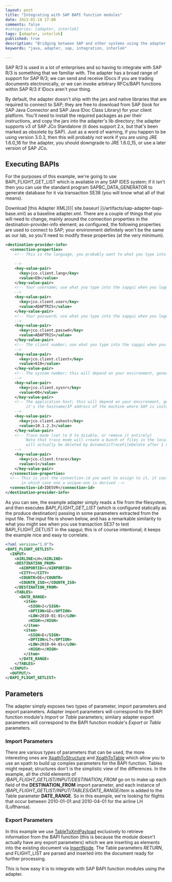 ```yaml
---
layout: post
title: "Integrating with SAP BAPI function modules"
date: 2013-01-18 17:00
comments: false
#categories: [adapter, interlok]
tags: [adapter, interlok]
published: true
description: "Bridging between SAP and other systems using the adapter framework; Part 1"
keywords: "java, adapter, sap, integration, interlok"

---
```


SAP R/3 is used in a lot of enterprises and so having to integrate with SAP R/3 is something that we familiar with. The adapter has a broad range of support for SAP R/3; we can send and receive IDocs if you are trading documents electronically, or we can invoke arbitrary RFCs/BAPI functions within SAP R/3 if IDocs aren't your thing.

<!-- more -->

By default, the adapter doesn't ship with the jars and native libraries that are required to connect to SAP; they are free to download from SAP (look for SAP Java Connector and SAP Java IDoc Class Library) for your client platform. You'll need to install the required packages as per their instructions, and copy the jars into the adapter's lib directory; the adapter supports v3 of SAP JCo Standalone (it does support 2.x, but that's been marked as obsolete by SAP). Just as a word of warning, if you happen to be using version 3.0.3, then this will probably not work if you are using JRE 1.6.0_16 for the adapter, you should downgrade to JRE 1.6.0_15, or use a later version of SAP JCo.

## Executing BAPIs ##

For the purposes of this example, we're going to use BAPI_FLIGHT_GET_LIST which is available in any SAP IDES system; if it isn't then you can use the standard program SAPBC_DATA_GENERATOR to generate database for it via transaction SE38 (you will know what all of that means).

Download [this Adapter XML]({{ site.baseurl }}/artifacts/sap-adapter-bapi-base.xml) as a baseline adapter.xml. There are a couple of things that you will need to change, mainly around the connection properties in the destination-provider-info element; as configured, the following properties are used to connect to SAP; your environment definitely won't be the same as our lab, so you'll need to modify these properties (at the very minimum).

```xml
<destination-provider-info>
  <connection-properties>
    <!-- This is the language, you probably want to what you type into the sapgui when you logon

    -->
    <key-value-pair>
      <key>jco.client.lang</key>
      <value>EN</value>
    </key-value-pair>
    <!-- Your username; use what you type into the sapgui when you logon
    -->
    <key-value-pair>
      <key>jco.client.user</key>
      <value>ADAPTRIS</value>
    </key-value-pair>
    <!-- Your password; use what you type into the sapgui when you logon
    -->
    <key-value-pair>
      <key>jco.client.passwd</key>
      <value>ADAPTRIS</value>
    </key-value-pair>
    <!-- The client number; use what you type into the sapgui when you logon
    -->
    <key-value-pair>
      <key>jco.client.client</key>
      <value>810</value>
    </key-value-pair>
    <!-- The system number; this will depend on your environment, generally it's 00
    -->
    <key-value-pair>
      <key>jco.client.sysnr</key>
      <value>00</value>
    </key-value-pair>
    <!-- The application host; this will depend on your environment, generally
         it's the hostname/IP address of the machine where SAP is installed.
    -->
    <key-value-pair>
      <key>jco.client.ashost</key>
      <value>10.1.2.3</value>
    </key-value-pair>
    <!-- Trace mode (set to 0 to disable, or remove it entirely)
         Note that trace mode will create a bunch of files in the local directory which
         will actually be deleted by AutomaticTraceFileDelete after 1 day.
    -->
    <key-value-pair>
      <key>jco.client.trace</key>
      <value>1</value>
    </key-value-pair>
  </connection-properties>
  <!-- This is just the connection-id you want to assign to it, it could be omitted entirely,
       in which case one a unique-one is derived -->
  <connection-id>IDESVR</connection-id>
</destination-provider-info>
```

As you can see, the example adapter simply reads a file from the filesystem, and then executes *BAPI_FLIGHT_GET_LIST* (which is configured statically as the produce destination) passing in some parameters extracted from the input file. The input file is shown below, and has a remarkable similarity to what you might see when you use transaction SE37 to test BAPI_FLIGHT_GETLIST in the sapgui; this is of course intentional; it keeps the example nice and easy to correlate.

```xml
<?xml version="1.0"?>
<BAPI_FLIGHT_GETLIST>
  <INPUT>
    <AIRLINE>LH</AIRLINE>
    <DESTINATION_FROM>
      <AIRPORTID></AIRPORTID>
      <CITY></CITY>
      <COUNTR>DE</COUNTR>
      <COUNTR_ISO></COUNTR_ISO>
    </DESTINATION_FROM>
    <TABLES>
      <DATE_RANGE>
        <item>
          <SIGN>I</SIGN>
          <OPTION>GE</OPTION>
          <LOW>2010-01-01</LOW>
          <HIGH></HIGH>
        </item>
        <item>
          <SIGN>E</SIGN>
          <OPTION>LT</OPTION>
          <LOW>2010-04-01</LOW>
          <HIGH></HIGH>
        </item>
      </DATE_RANGE>
    </TABLES>
  </INPUT>
  <OUTPUT/>
</BAPI_FLIGHT_GETLIST>
```

## Parameters ##

The adapter simply exposes two types of parameter, import parameters and export parameters. Adapter import parameters will correspond to the BAPI function module's _Import_ or _Table_ parameters; similary adapter export parameters will correspond to the BAPI function module's _Export_ or _Table_ parameters.

### Import Parameters ###

There are various types of parameters that can be used, the more interesting ones are [XpathToStructure][] and [XpathToTable][] which allow you to use an xpath to build up complex parameters for the BAPI function. Tables might repeat; structures don't is the simplistic view of the differences. In the example, all the child elements of */BAPI_FLIGHT_GETLIST/INPUT/DESTINATION_FROM* go on to make up each field of the **DESTINATION_FROM** import parameter, and each instance of */BAPI_FLIGHT_GETLIST/INPUT/TABLES/DATE_RANGE/item* is added to the Table parameter **DATE_RANGE**. So in this example, we're looking for flights that occur between 2010-01-01 and 2010-04-01 for the airline LH (Lufthansa).


### Export Parameters ###

In this example we use [TableToXmlPayload][] exclusively to retrieve information from the BAPI function (this is because the module doesn't actually have any export parameters) which we are inserting as elements into the existing document via [InsertNode][]. The Table parameters _RETURN_, and FLIGHT_LIST are parsed and inserted into the document ready for further processing.

This is how easy it is to integrate with SAP BAPI function modules using the adapter.


[XpathToStructure]: http://development.adaptris.net/javadocs/v2-snapshot/com/adaptris/core/sap/jco3/rfc/params/XpathToStructure.html
[XpathToTable]: http://development.adaptris.net/javadocs/v2-snapshot/com/adaptris/core/sap/jco3/rfc/params/XpathToTable.html
[TableToXmlPayload]: http://development.adaptris.net/javadocs/v2-snapshot/com/adaptris/core/sap/jco3/rfc/params/TableToXmlPayload.html
[InsertNode]: http://development.adaptris.net/javadocs/v2-snapshot/com/adaptris/util/text/xml/InsertNode.html

